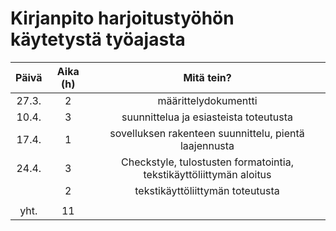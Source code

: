 <h1>Kirjanpito harjoitustyöhön käytetystä työajasta</h1>

| Päivä  | Aika (h)| Mitä tein? |
|:------:|:-------:|:----------:|
| 27.3.  | 2       | määrittelydokumentti |
| 10.4.  | 3       | suunnittelua ja esiasteista toteutusta        |
| 17.4.  | 1       | sovelluksen rakenteen suunnittelu, pientä laajennusta         |
| 24.4.  | 3       | Checkstyle, tulostusten formatointia, tekstikäyttöliittymän aloitus |
|        | 2       | tekstikäyttöliittymän toteutusta |
||||
| yht.   | 11       |    |
